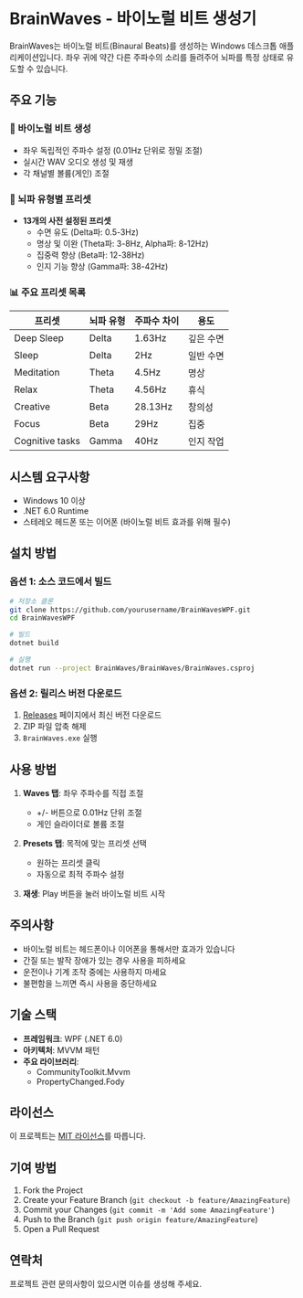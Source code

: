 # BrainWaves - 바이노럴 비트 생성기

BrainWaves는 바이노럴 비트(Binaural Beats)를 생성하는 Windows 데스크톱 애플리케이션입니다. 좌우 귀에 약간 다른 주파수의 소리를 들려주어 뇌파를 특정 상태로 유도할 수 있습니다.

## 주요 기능

### 🎵 바이노럴 비트 생성
- 좌우 독립적인 주파수 설정 (0.01Hz 단위로 정밀 조절)
- 실시간 WAV 오디오 생성 및 재생
- 각 채널별 볼륨(게인) 조절

### 🧠 뇌파 유형별 프리셋
- **13개의 사전 설정된 프리셋**
  - 수면 유도 (Delta파: 0.5-3Hz)
  - 명상 및 이완 (Theta파: 3-8Hz, Alpha파: 8-12Hz)
  - 집중력 향상 (Beta파: 12-38Hz)
  - 인지 기능 향상 (Gamma파: 38-42Hz)

### 📊 주요 프리셋 목록
| 프리셋 | 뇌파 유형 | 주파수 차이 | 용도 |
|--------|-----------|-------------|------|
| Deep Sleep | Delta | 1.63Hz | 깊은 수면 |
| Sleep | Delta | 2Hz | 일반 수면 |
| Meditation | Theta | 4.5Hz | 명상 |
| Relax | Theta | 4.56Hz | 휴식 |
| Creative | Beta | 28.13Hz | 창의성 |
| Focus | Beta | 29Hz | 집중 |
| Cognitive tasks | Gamma | 40Hz | 인지 작업 |

## 시스템 요구사항

- Windows 10 이상
- .NET 6.0 Runtime
- 스테레오 헤드폰 또는 이어폰 (바이노럴 비트 효과를 위해 필수)

## 설치 방법

### 옵션 1: 소스 코드에서 빌드
```bash
# 저장소 클론
git clone https://github.com/yourusername/BrainWavesWPF.git
cd BrainWavesWPF

# 빌드
dotnet build

# 실행
dotnet run --project BrainWaves/BrainWaves/BrainWaves.csproj
```

### 옵션 2: 릴리스 버전 다운로드
1. [Releases](https://github.com/yourusername/BrainWavesWPF/releases) 페이지에서 최신 버전 다운로드
2. ZIP 파일 압축 해제
3. `BrainWaves.exe` 실행

## 사용 방법

1. **Waves 탭**: 좌우 주파수를 직접 조절
   - +/- 버튼으로 0.01Hz 단위 조절
   - 게인 슬라이더로 볼륨 조절

2. **Presets 탭**: 목적에 맞는 프리셋 선택
   - 원하는 프리셋 클릭
   - 자동으로 최적 주파수 설정

3. **재생**: Play 버튼을 눌러 바이노럴 비트 시작

## 주의사항

- 바이노럴 비트는 헤드폰이나 이어폰을 통해서만 효과가 있습니다
- 간질 또는 발작 장애가 있는 경우 사용을 피하세요
- 운전이나 기계 조작 중에는 사용하지 마세요
- 불편함을 느끼면 즉시 사용을 중단하세요

## 기술 스택

- **프레임워크**: WPF (.NET 6.0)
- **아키텍처**: MVVM 패턴
- **주요 라이브러리**:
  - CommunityToolkit.Mvvm
  - PropertyChanged.Fody

## 라이선스

이 프로젝트는 [MIT 라이선스](LICENSE)를 따릅니다.

## 기여 방법

1. Fork the Project
2. Create your Feature Branch (`git checkout -b feature/AmazingFeature`)
3. Commit your Changes (`git commit -m 'Add some AmazingFeature'`)
4. Push to the Branch (`git push origin feature/AmazingFeature`)
5. Open a Pull Request

## 연락처

프로젝트 관련 문의사항이 있으시면 이슈를 생성해 주세요.